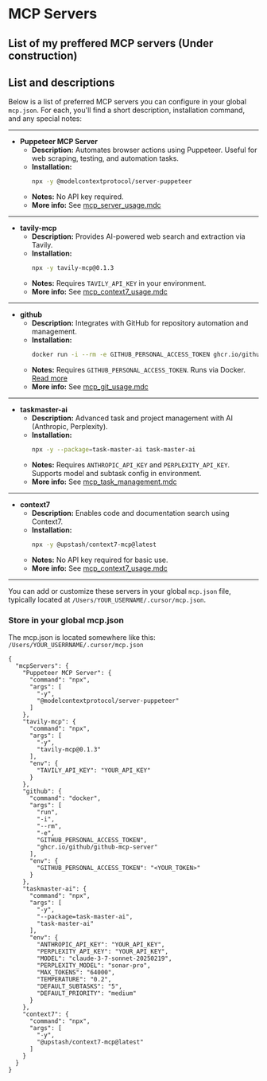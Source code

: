 # MCP Servers

## List of my preffered MCP servers (Under construction)


## List and descriptions

Below is a list of preferred MCP servers you can configure in your global `mcp.json`. For each, you'll find a short description, installation command, and any special notes:

---

- **Puppeteer MCP Server**
  - **Description:** Automates browser actions using Puppeteer. Useful for web scraping, testing, and automation tasks.
  - **Installation:**
    ```sh
    npx -y @modelcontextprotocol/server-puppeteer
    ```
  - **Notes:** No API key required.
  - **More info:** See [mcp_server_usage.mdc](../mdc/mcp_server_usage.mdc)

---

- **tavily-mcp**
  - **Description:** Provides AI-powered web search and extraction via Tavily.
  - **Installation:**
    ```sh
    npx -y tavily-mcp@0.1.3
    ```
  - **Notes:** Requires `TAVILY_API_KEY` in your environment.
  - **More info:** See [mcp_context7_usage.mdc](../mdc/mcp_context7_usage.mdc)

---

- **github**
  - **Description:** Integrates with GitHub for repository automation and management.
  - **Installation:**
    ```sh
    docker run -i --rm -e GITHUB_PERSONAL_ACCESS_TOKEN ghcr.io/github/github-mcp-server
    ```
  - **Notes:** Requires `GITHUB_PERSONAL_ACCESS_TOKEN`. Runs via Docker. [Read more](https://github.com/github/github-mcp-server?tab=readme-ov-file)
  - **More info:** See [mcp_git_usage.mdc](../mdc/mcp_git_usage.mdc)

---

- **taskmaster-ai**
  - **Description:** Advanced task and project management with AI (Anthropic, Perplexity).
  - **Installation:**
    ```sh
    npx -y --package=task-master-ai task-master-ai
    ```
  - **Notes:** Requires `ANTHROPIC_API_KEY` and `PERPLEXITY_API_KEY`. Supports model and subtask config in environment.
  - **More info:** See [mcp_task_management.mdc](../mdc/mcp_task_management.mdc)

---

- **context7**
  - **Description:** Enables code and documentation search using Context7.
  - **Installation:**
    ```sh
    npx -y @upstash/context7-mcp@latest
    ```
  - **Notes:** No API key required for basic use.
  - **More info:** See [mcp_context7_usage.mdc](../mdc/mcp_context7_usage.mdc)

---

You can add or customize these servers in your global `mcp.json` file, typically located at `/Users/YOUR_USERNAME/.cursor/mcp.json`.

### Store in your global mcp.json

The mcp.json is located somewhere like this: `/Users/YOUR_USERRNAME/.cursor/mcp.json`

```
{
  "mcpServers": {
    "Puppeteer MCP Server": {
      "command": "npx",
      "args": [
        "-y",
        "@modelcontextprotocol/server-puppeteer"
      ]
    },
    "tavily-mcp": {
      "command": "npx",
      "args": [
        "-y",
        "tavily-mcp@0.1.3"
      ],
      "env": {
        "TAVILY_API_KEY": "YOUR_API_KEY"
      }
    },
    "github": {
      "command": "docker",
      "args": [
        "run",
        "-i",
        "--rm",
        "-e",
        "GITHUB_PERSONAL_ACCESS_TOKEN",
        "ghcr.io/github/github-mcp-server"
      ],
      "env": {
        "GITHUB_PERSONAL_ACCESS_TOKEN": "<YOUR_TOKEN>"
      }
    },
    "taskmaster-ai": {
      "command": "npx",
      "args": [
        "-y",
        "--package=task-master-ai",
        "task-master-ai"
      ],
      "env": {
        "ANTHROPIC_API_KEY": "YOUR_API_KEY",
        "PERPLEXITY_API_KEY": "YOUR_API_KEY",
        "MODEL": "claude-3-7-sonnet-20250219",
        "PERPLEXITY_MODEL": "sonar-pro",
        "MAX_TOKENS": "64000",
        "TEMPERATURE": "0.2",
        "DEFAULT_SUBTASKS": "5",
        "DEFAULT_PRIORITY": "medium"
      }
    },
    "context7": {
      "command": "npx",
      "args": [
        "-y",
        "@upstash/context7-mcp@latest"
      ]
    }
  }
}